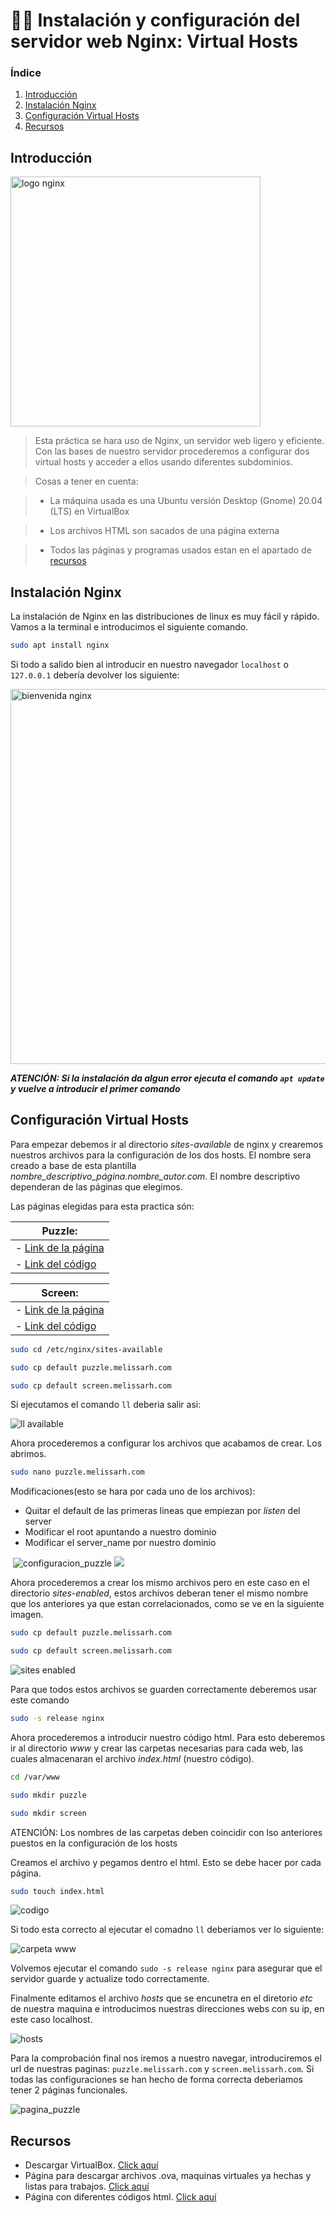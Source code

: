 # :woman_technologist: Instalación y configuración del servidor web Nginx: Virtual Hosts

### **Índice**
1. [Introducción](#intro)
2. [Instalación Nginx](#instaN)
3. [Configuración Virtual Hosts](#confi)
4. [Recursos](#recur)

<div id='intro' />

## Introducción
  
 <img src="https://github.com/MelissaRodriguezHernandez/VirtualHosts_Nginx/blob/main/img/Nginx_logo.svg.png" width="400" alt="logo nginx">

>Esta práctica se hara uso de Nginx, un servidor web ligero y eficiente. Con las bases de nuestro servidor procederemos a configurar dos virtual hosts y acceder a ellos usando diferentes subdominios.

>Cosas a tener en cuenta:

>*  La máquina usada es una Ubuntu versión Desktop (Gnome) 20.04 (LTS) en VirtualBox
              
>*  Los archivos HTML son sacados de una página externa
              
>*  Todos las páginas y programas usados estan en el apartado de [recursos](#recur)
                

<div id='instaN' />

## Instalación Nginx

La instalación de Nginx en las distribuciones de linux es muy fácil y rápido.
Vamos a la terminal e introducimos el siguiente comando.

```bash
sudo apt install nginx
```

Si todo a salido bien al introducir en nuestro navegador ``localhost`` o ``127.0.0.1`` debería devolver los siguiente:

<img src="https://github.com/MelissaRodriguezHernandez/VirtualHosts_Nginx/blob/main/img/welcome%20to%20nginx.png" width="600" alt="bienvenida nginx">


***ATENCIÓN: Si la instalación da algun error ejecuta el comando ``apt update`` y vuelve a introducir el primer comando***
  
<div id='confi' />

## Configuración Virtual Hosts

Para empezar debemos ir al directorio *sites-available* de nginx y crearemos nuestros archivos para la configuración de los dos hosts. El nombre sera creado a base de esta plantilla *nombre_descriptivo_página.nombre_autor.com*.
El nombre descriptivo dependeran de las páginas que elegimos.

Las páginas elegidas para esta practica són:

| Puzzle:                                                                                                |
|--------------------------------------------------------------------------------------------------------|
| - [Link de la página](https://onehtmlpagechallenge.com/entries/tiles.html)                             |
| - [Link del código](https://github.com/Metroxe/one-html-page-challenge/blob/master/entries/tiles.html) |

| Screen:                                                                                                               |
|-----------------------------------------------------------------------------------------------------------------------|
| - [Link de la página](https://onehtmlpagechallenge.com/entries/my-screen-resolution.html)                             |
| - [Link del código](https://github.com/Metroxe/one-html-page-challenge/blob/master/entries/my-screen-resolution.html) |

```bash
sudo cd /etc/nginx/sites-available
```

```bash
sudo cp default puzzle.melissarh.com
```

```bash
sudo cp default screen.melissarh.com
```

Si ejecutamos el comando ``ll`` deberia salir asi:

<img src="https://github.com/MelissaRodriguezHernandez/VirtualHosts_Nginx/blob/main/img/paginas%20en%20available.png" alt="ll available" width="">

Ahora procederemos a configurar los archivos que acabamos de crear. Los abrimos.

```bash
sudo nano puzzle.melissarh.com
```
Modificaciones(esto se hara por cada uno de los archivos):

* Quitar el default de las primeras lineas que empiezan por *listen* del server
* Modificar el root apuntando a nuestro dominio
* Modificar el server_name por nuestro dominio

<img src="https://github.com/MelissaRodriguezHernandez/VirtualHosts_Nginx/blob/main/img/configuracion%20server.png" alt="" >

<img src="https://github.com/MelissaRodriguezHernandez/VirtualHosts_Nginx/blob/main/img/configuracion%20puzzle.png" alt="configuracion_puzzle" width="">

<img src="https://github.com/MelissaRodriguezHernandez/VirtualHosts_Nginx/blob/main/img/configuracion%20screen.png" width="">

Ahora procederemos a crear los mismo archivos pero en este caso en el directorio *sites-enabled*, estos archivos deberan tener el mismo nombre que los anteriores ya que estan correlacionados, como se ve en la siguiente imagen.

```bash
sudo cp default puzzle.melissarh.com
```

```bash
sudo cp default screen.melissarh.com
```
<img src="https://github.com/MelissaRodriguezHernandez/VirtualHosts_Nginx/blob/main/img/sites-enabled.png" alt="sites enabled" width="">

Para que todos estos archivos se guarden correctamente deberemos usar este comando
```bash
sudo -s release nginx
```

Ahora procederemos a introducir nuestro código html. Para esto deberemos ir al directorio *www* y crear las carpetas necesarias para cada web, las cuales almacenaran el archivo *index.html* (nuestro código).

```bash
cd /var/www
```
```bash
sudo mkdir puzzle
```
```bash
sudo mkdir screen
```
ATENCIÓN: Los nombres de las carpetas deben coincidir con lso anteriores puestos en la configuración de los hosts

Creamos el archivo y pegamos dentro el html. Esto se debe hacer por cada página.

```bash
sudo touch index.html
```
<img src="https://github.com/MelissaRodriguezHernandez/VirtualHosts_Nginx/blob/main/img/codigo%20html.png" alt="codigo" width="">

Si todo esta correcto al ejecutar el comadno ``ll`` deberiamos ver lo siguiente:

<img src="https://github.com/MelissaRodriguezHernandez/VirtualHosts_Nginx/blob/main/img/carpeta%20www.png" alt="carpeta www" width="">

Volvemos ejecutar el comando ``sudo -s release nginx`` para asegurar que el servidor guarde y actualize todo correctamente.

Finalmente editamos el archivo *hosts* que se encunetra en el diretorio *etc* de nuestra maquina e introducimos nuestras direcciones webs con su ip, en este caso localhost.

![hosts](https://github.com/MelissaRodriguezHernandez/VirtualHosts_Nginx/blob/main/img/archivo%20hosts.png)

Para la comprobación final nos iremos a nuestro navegar, introduciremos el url de nuestras paginas: ``puzzle.melissarh.com`` y ``screen.melissarh.com``. Si todas las configuraciones se han hecho de forma correcta deberiamos tener 2 páginas funcionales.

<img src="https://github.com/MelissaRodriguezHernandez/VirtualHosts_Nginx/blob/main/img/pagina%20puzzle.png" alt="pagina_puzzle" width="">

<img src="https://github.com/MelissaRodriguezHernandez/VirtualHosts_Nginx/blob/main/img/pagina_screen.png" alt="" width="">

<div id='recur' />

## Recursos

- Descargar VirtualBox. [Click aquí](https://www.virtualbox.org/wiki/Downloads)
- Página para descargar archivos .ova, maquinas virtuales ya hechas y listas para trabajos. [Click aquí](https://descargarmaquinasvirtuales.com)
- Página con diferentes códigos html. [Click aquí](https://onehtmlpagechallenge.com)
